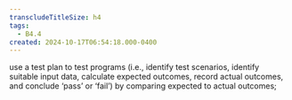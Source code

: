 ```yaml
---
transcludeTitleSize: h4
tags:
  - B4.4
created: 2024-10-17T06:54:18.000-0400
---
```

use a test plan to test programs (i.e., identify test scenarios, identify suitable input data, calculate expected outcomes, record actual outcomes, and conclude ‘pass’ or ‘fail’) by comparing expected to actual outcomes;